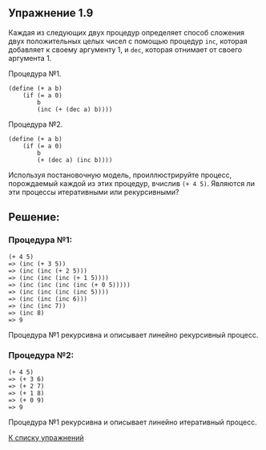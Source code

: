 ## Упражнение 1.9

Каждая из следующих двух процедур определяет способ сложения двух положительных целых чисел с помощью процедур `inc`, которая добавляет к своему аргументу 1, и `dec`, которая отнимает от своего аргумента 1.

Процедура №1.
```racket
(define (+ a b)
    (if (= a 0)
        b
        (inc (+ (dec a) b))))
```
Процедура №2.
```racket
(define (+ a b)
    (if (= a 0)
        b
        (+ (dec a) (inc b))))
```
Используя постановочную модель, проиллюстрируйте процесс, порождаемый каждой из этих процедур, вчислив `(+ 4 5)`.
Являются ли эти процессы итеративными или рекурсивными?
    
## Решение:

### Процедура №1:

```
(+ 4 5)
=> (inc (+ 3 5))
=> (inc (inc (+ 2 5)))
=> (inc (inc (inc (+ 1 5))))
=> (inc (inc (inc (inc (+ 0 5)))))
=> (inc (inc (inc (inc 5))))
=> (inc (inc (inc 6)))
=> (inc (inc 7))
=> (inc 8)
=> 9
```

Процедура №1 рекурсивна и описывает линейно рекурсивный процесс.

### Процедура №2:

```
(+ 4 5)
=> (+ 3 6)
=> (+ 2 7)
=> (+ 1 8)
=> (+ 0 9)
=> 9
```

Процедура №1 рекурсивна и описывает линейно итеративный процесс.


[К списку упражнений](../index.md)
